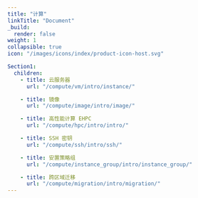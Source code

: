 ```yaml
---
title: "计算"
linkTitle: "Document"
_build:
  render: false
weight: 1
collapsible: true
icon: "/images/icons/index/product-icon-host.svg"

Section1:
  children:
    - title: 云服务器
      url: "/compute/vm/intro/instance/"

    - title: 镜像
      url: "/compute/image/intro/image/"

    - title: 高性能计算 EHPC
      url: "/compute/hpc/intro/intro/"

    - title: SSH 密钥
      url: "/compute/ssh/intro/ssh/"

    - title: 安置策略组
      url: "/compute/instance_group/intro/instance_group/"

    - title: 跨区域迁移
      url: "/compute/migration/intro/migration/"
---
```


